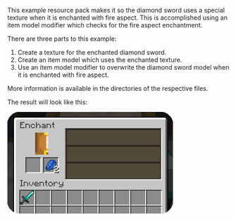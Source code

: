 This example resource pack makes it so the diamond sword uses a special texture when it is enchanted with fire aspect.
This is accomplished using an item model modifier which checks for the fire aspect enchantment.

There are three parts to this example:
1. Create a texture for the enchanted diamond sword.
2. Create an item model which uses the enchanted texture.
3. Use an item model modifier to overwrite the diamond sword model when it is enchanted with fire aspect.

More information is available in the directories of the respective files.

The result will look like this:

![fiery diamond sword.gif](../images/fiery%20diamond%20sword.gif)
